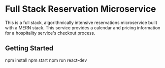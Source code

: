 # Full Stack Reservation Microservice 

This is a full stack, algorithmically intensive reservations microservice built with a MERN stack. This service provides a calendar and pricing information for a hospitality service's checkout process. 

## Getting Started

npm install
npm start
npm run react-dev

